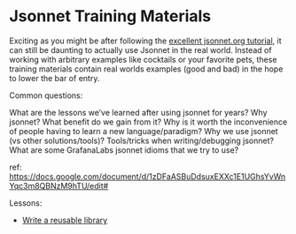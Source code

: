 # Jsonnet Training Materials

Exciting as you might be after following the [excellent jsonnet.org tutorial](https://jsonnet.org/learning/tutorial.html),
it can still be daunting to actually use Jsonnet in the real world. Instead of working
with arbitrary examples like cocktails or your favorite pets, these training materials
contain real worlds examples (good and bad) in the hope to lower the bar of entry.

Common questions:

What are the lessons we’ve learned after using jsonnet for years?
Why jsonnet? What benefit do we gain from it?
Why is it worth the inconvenience of people having to learn a new language/paradigm?
Why we use jsonnet (vs other solutions/tools)?
Tools/tricks when writing/debugging jsonnet?
What are some GrafanaLabs jsonnet idioms that we try to use?

ref: https://docs.google.com/document/d/1zDFaASBuDdsuxEXXc1E1UGhsYvWnYqc3m8QBNzM9hTU/edit#

Lessons:

- [Write a reusable library](lesson1.md)


